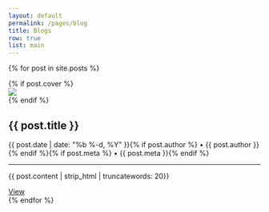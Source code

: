 ```yaml
---
layout: default
permalink: /pages/blog
title: Blogs
row: true
list: main
---
```

{% for post in site.posts %}
<div class="col s12 m7 center">
  <div class="card center waves-effect {{ site.css }} lighten-5">
        {% if post.cover %}
        <div class="card-image z-depth-2 waves-effect waves-light img-responsive cover">
          <img src="{{ post.cover }}" onerror="this.style.display='none'" />
        </div>
        {% endif %}
        <div class="card-stacked">
          <div class="card-content">
            <h2 class="header">{{ post.title }}</h2>
              <p>{{ post.date | date: "%b %-d, %Y" }}{% if post.author %} • {{ post.author }}{% endif %}{% if post.meta %} • {{ post.meta }}{% endif %}</p><hr>
              <p>{{ post.content | strip_html | truncatewords: 20}}</p>
          </div>
        <div class="card-action">
        <a href="{{ post.url | prepend: site.baseurl }}" class="waves-effect waves-grey btn {{ site.css }} black-text">View</a>
      </div>
    </div>
  </div>
</div>
{% endfor %}
